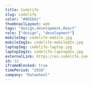 ```yaml
---
title: Codelife
slug: codelife
color: "#0b5b5c"
thumbnailLayout: web
tags: "design,development,React"
role: ["design", "development"]
mobileImg: codelife-mobile.jpg
mobileImg2x: codelife-mobile@2x.jpg
laptopImg: codelife-laptop.jpg
laptopImg2x: codelife-laptop@2x.jpg
externalLink: https://en.codelife.com
id: 12
iframeBlocked: true
timePeriod: "2018"
company: "Datawheel"
---
```

